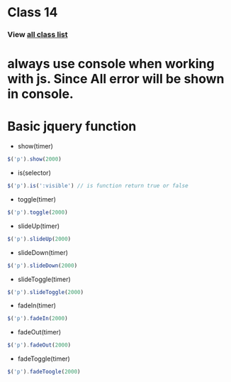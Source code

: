 # Class 14 
### View [all class list](https://github.com/poloey/feni)

# always use console when working with js. Since All error will be shown in console.

# Basic jquery function 
* show(timer) 
~~~js
$('p').show(2000)
~~~
* is(selector)
~~~js
$('p').is(':visible') // is function return true or false
~~~
* toggle(timer)
~~~js
$('p').toggle(2000)
~~~
* slideUp(timer)
~~~js
$('p').slideUp(2000)
~~~
* slideDown(timer)
~~~js
$('p').slideDown(2000)
~~~
* slideToggle(timer)
~~~js
$('p').slideToggle(2000)
~~~
* fadeIn(timer)
~~~js
$('p').fadeIn(2000)
~~~
* fadeOut(timer)
~~~js
$('p').fadeOut(2000)
~~~
* fadeToggle(timer)
~~~js
$('p').fadeToogle(2000)
~~~
